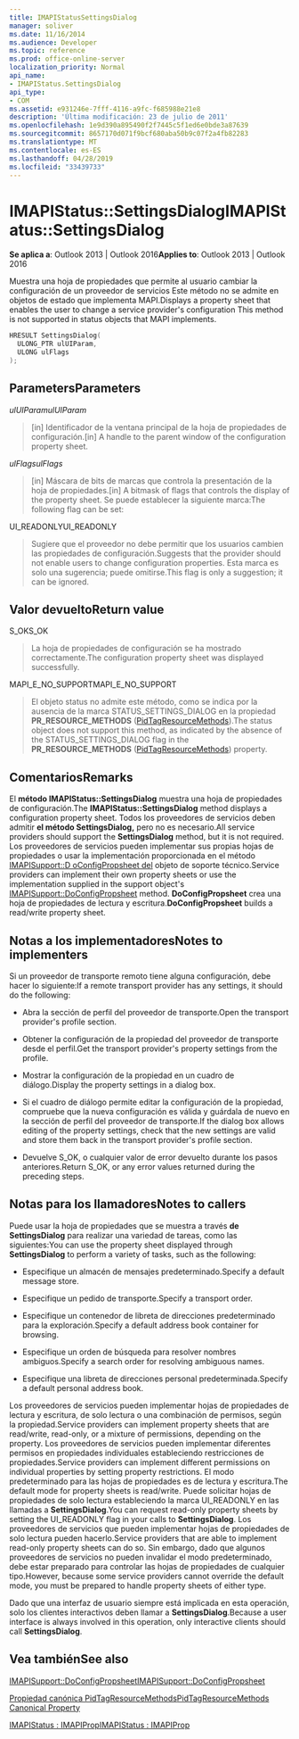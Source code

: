 ```yaml
---
title: IMAPIStatusSettingsDialog
manager: soliver
ms.date: 11/16/2014
ms.audience: Developer
ms.topic: reference
ms.prod: office-online-server
localization_priority: Normal
api_name:
- IMAPIStatus.SettingsDialog
api_type:
- COM
ms.assetid: e931246e-7fff-4116-a9fc-f685988e21e8
description: 'Última modificación: 23 de julio de 2011'
ms.openlocfilehash: 1e9d390a895490f2f7445c5f1ed6e0bde3a87639
ms.sourcegitcommit: 8657170d071f9bcf680aba50b9c07f2a4fb82283
ms.translationtype: MT
ms.contentlocale: es-ES
ms.lasthandoff: 04/28/2019
ms.locfileid: "33439733"
---
```

# <a name="imapistatussettingsdialog"></a><span data-ttu-id="482a8-103">IMAPIStatus::SettingsDialog</span><span class="sxs-lookup"><span data-stu-id="482a8-103">IMAPIStatus::SettingsDialog</span></span>

  
  
<span data-ttu-id="482a8-104">**Se aplica a**: Outlook 2013 | Outlook 2016</span><span class="sxs-lookup"><span data-stu-id="482a8-104">**Applies to**: Outlook 2013 | Outlook 2016</span></span> 
  
<span data-ttu-id="482a8-105">Muestra una hoja de propiedades que permite al usuario cambiar la configuración de un proveedor de servicios Este método no se admite en objetos de estado que implementa MAPI.</span><span class="sxs-lookup"><span data-stu-id="482a8-105">Displays a property sheet that enables the user to change a service provider's configuration This method is not supported in status objects that MAPI implements.</span></span>
  
```cpp
HRESULT SettingsDialog(
  ULONG_PTR ulUIParam,
  ULONG ulFlags
);
```

## <a name="parameters"></a><span data-ttu-id="482a8-106">Parameters</span><span class="sxs-lookup"><span data-stu-id="482a8-106">Parameters</span></span>

 <span data-ttu-id="482a8-107">_ulUIParam_</span><span class="sxs-lookup"><span data-stu-id="482a8-107">_ulUIParam_</span></span>
  
> <span data-ttu-id="482a8-108">[in] Identificador de la ventana principal de la hoja de propiedades de configuración.</span><span class="sxs-lookup"><span data-stu-id="482a8-108">[in] A handle to the parent window of the configuration property sheet.</span></span>
    
 <span data-ttu-id="482a8-109">_ulFlags_</span><span class="sxs-lookup"><span data-stu-id="482a8-109">_ulFlags_</span></span>
  
> <span data-ttu-id="482a8-110">[in] Máscara de bits de marcas que controla la presentación de la hoja de propiedades.</span><span class="sxs-lookup"><span data-stu-id="482a8-110">[in] A bitmask of flags that controls the display of the property sheet.</span></span> <span data-ttu-id="482a8-111">Se puede establecer la siguiente marca:</span><span class="sxs-lookup"><span data-stu-id="482a8-111">The following flag can be set:</span></span>
    
<span data-ttu-id="482a8-112">UI_READONLY</span><span class="sxs-lookup"><span data-stu-id="482a8-112">UI_READONLY</span></span> 
  
> <span data-ttu-id="482a8-113">Sugiere que el proveedor no debe permitir que los usuarios cambien las propiedades de configuración.</span><span class="sxs-lookup"><span data-stu-id="482a8-113">Suggests that the provider should not enable users to change configuration properties.</span></span> <span data-ttu-id="482a8-114">Esta marca es solo una sugerencia; puede omitirse.</span><span class="sxs-lookup"><span data-stu-id="482a8-114">This flag is only a suggestion; it can be ignored.</span></span>
    
## <a name="return-value"></a><span data-ttu-id="482a8-115">Valor devuelto</span><span class="sxs-lookup"><span data-stu-id="482a8-115">Return value</span></span>

<span data-ttu-id="482a8-116">S_OK</span><span class="sxs-lookup"><span data-stu-id="482a8-116">S_OK</span></span> 
  
> <span data-ttu-id="482a8-117">La hoja de propiedades de configuración se ha mostrado correctamente.</span><span class="sxs-lookup"><span data-stu-id="482a8-117">The configuration property sheet was displayed successfully.</span></span>
    
<span data-ttu-id="482a8-118">MAPI_E_NO_SUPPORT</span><span class="sxs-lookup"><span data-stu-id="482a8-118">MAPI_E_NO_SUPPORT</span></span> 
  
> <span data-ttu-id="482a8-119">El objeto status no admite este método, como se indica por la ausencia de la marca STATUS_SETTINGS_DIALOG en la propiedad **PR_RESOURCE_METHODS** ([PidTagResourceMethods](pidtagresourcemethods-canonical-property.md)).</span><span class="sxs-lookup"><span data-stu-id="482a8-119">The status object does not support this method, as indicated by the absence of the STATUS_SETTINGS_DIALOG flag in the **PR_RESOURCE_METHODS** ([PidTagResourceMethods](pidtagresourcemethods-canonical-property.md)) property.</span></span>
    
## <a name="remarks"></a><span data-ttu-id="482a8-120">Comentarios</span><span class="sxs-lookup"><span data-stu-id="482a8-120">Remarks</span></span>

<span data-ttu-id="482a8-121">El **método IMAPIStatus::SettingsDialog** muestra una hoja de propiedades de configuración.</span><span class="sxs-lookup"><span data-stu-id="482a8-121">The **IMAPIStatus::SettingsDialog** method displays a configuration property sheet.</span></span> <span data-ttu-id="482a8-122">Todos los proveedores de servicios deben admitir **el método SettingsDialog,** pero no es necesario.</span><span class="sxs-lookup"><span data-stu-id="482a8-122">All service providers should support the **SettingsDialog** method, but it is not required.</span></span> <span data-ttu-id="482a8-123">Los proveedores de servicios pueden implementar sus propias hojas de propiedades o usar la implementación proporcionada en el método [IMAPISupport::D oConfigPropsheet del](imapisupport-doconfigpropsheet.md) objeto de soporte técnico.</span><span class="sxs-lookup"><span data-stu-id="482a8-123">Service providers can implement their own property sheets or use the implementation supplied in the support object's [IMAPISupport::DoConfigPropsheet](imapisupport-doconfigpropsheet.md) method.</span></span> <span data-ttu-id="482a8-124">**DoConfigPropsheet** crea una hoja de propiedades de lectura y escritura.</span><span class="sxs-lookup"><span data-stu-id="482a8-124">**DoConfigPropsheet** builds a read/write property sheet.</span></span> 
  
## <a name="notes-to-implementers"></a><span data-ttu-id="482a8-125">Notas a los implementadores</span><span class="sxs-lookup"><span data-stu-id="482a8-125">Notes to implementers</span></span>

<span data-ttu-id="482a8-126">Si un proveedor de transporte remoto tiene alguna configuración, debe hacer lo siguiente:</span><span class="sxs-lookup"><span data-stu-id="482a8-126">If a remote transport provider has any settings, it should do the following:</span></span>
  
- <span data-ttu-id="482a8-127">Abra la sección de perfil del proveedor de transporte.</span><span class="sxs-lookup"><span data-stu-id="482a8-127">Open the transport provider's profile section.</span></span>
    
- <span data-ttu-id="482a8-128">Obtener la configuración de la propiedad del proveedor de transporte desde el perfil.</span><span class="sxs-lookup"><span data-stu-id="482a8-128">Get the transport provider's property settings from the profile.</span></span>
    
- <span data-ttu-id="482a8-129">Mostrar la configuración de la propiedad en un cuadro de diálogo.</span><span class="sxs-lookup"><span data-stu-id="482a8-129">Display the property settings in a dialog box.</span></span>
    
- <span data-ttu-id="482a8-130">Si el cuadro de diálogo permite editar la configuración de la propiedad, compruebe que la nueva configuración es válida y guárdala de nuevo en la sección de perfil del proveedor de transporte.</span><span class="sxs-lookup"><span data-stu-id="482a8-130">If the dialog box allows editing of the property settings, check that the new settings are valid and store them back in the transport provider's profile section.</span></span>
    
- <span data-ttu-id="482a8-131">Devuelve S_OK, o cualquier valor de error devuelto durante los pasos anteriores.</span><span class="sxs-lookup"><span data-stu-id="482a8-131">Return S_OK, or any error values returned during the preceding steps.</span></span>
    
## <a name="notes-to-callers"></a><span data-ttu-id="482a8-132">Notas para los llamadores</span><span class="sxs-lookup"><span data-stu-id="482a8-132">Notes to callers</span></span>

<span data-ttu-id="482a8-133">Puede usar la hoja de propiedades que se muestra a través **de SettingsDialog** para realizar una variedad de tareas, como las siguientes:</span><span class="sxs-lookup"><span data-stu-id="482a8-133">You can use the property sheet displayed through **SettingsDialog** to perform a variety of tasks, such as the following:</span></span> 
  
- <span data-ttu-id="482a8-134">Especifique un almacén de mensajes predeterminado.</span><span class="sxs-lookup"><span data-stu-id="482a8-134">Specify a default message store.</span></span>
    
- <span data-ttu-id="482a8-135">Especifique un pedido de transporte.</span><span class="sxs-lookup"><span data-stu-id="482a8-135">Specify a transport order.</span></span>
    
- <span data-ttu-id="482a8-136">Especifique un contenedor de libreta de direcciones predeterminado para la exploración.</span><span class="sxs-lookup"><span data-stu-id="482a8-136">Specify a default address book container for browsing.</span></span>
    
- <span data-ttu-id="482a8-137">Especifique un orden de búsqueda para resolver nombres ambiguos.</span><span class="sxs-lookup"><span data-stu-id="482a8-137">Specify a search order for resolving ambiguous names.</span></span>
    
- <span data-ttu-id="482a8-138">Especifique una libreta de direcciones personal predeterminada.</span><span class="sxs-lookup"><span data-stu-id="482a8-138">Specify a default personal address book.</span></span>
    
<span data-ttu-id="482a8-139">Los proveedores de servicios pueden implementar hojas de propiedades de lectura y escritura, de solo lectura o una combinación de permisos, según la propiedad.</span><span class="sxs-lookup"><span data-stu-id="482a8-139">Service providers can implement property sheets that are read/write, read-only, or a mixture of permissions, depending on the property.</span></span> <span data-ttu-id="482a8-140">Los proveedores de servicios pueden implementar diferentes permisos en propiedades individuales estableciendo restricciones de propiedades.</span><span class="sxs-lookup"><span data-stu-id="482a8-140">Service providers can implement different permissions on individual properties by setting property restrictions.</span></span> <span data-ttu-id="482a8-141">El modo predeterminado para las hojas de propiedades es de lectura y escritura.</span><span class="sxs-lookup"><span data-stu-id="482a8-141">The default mode for property sheets is read/write.</span></span> <span data-ttu-id="482a8-142">Puede solicitar hojas de propiedades de solo lectura estableciendo la marca UI_READONLY en las llamadas a **SettingsDialog**.</span><span class="sxs-lookup"><span data-stu-id="482a8-142">You can request read-only property sheets by setting the UI_READONLY flag in your calls to **SettingsDialog**.</span></span> <span data-ttu-id="482a8-143">Los proveedores de servicios que pueden implementar hojas de propiedades de solo lectura pueden hacerlo.</span><span class="sxs-lookup"><span data-stu-id="482a8-143">Service providers that are able to implement read-only property sheets can do so.</span></span> <span data-ttu-id="482a8-144">Sin embargo, dado que algunos proveedores de servicios no pueden invalidar el modo predeterminado, debe estar preparado para controlar las hojas de propiedades de cualquier tipo.</span><span class="sxs-lookup"><span data-stu-id="482a8-144">However, because some service providers cannot override the default mode, you must be prepared to handle property sheets of either type.</span></span> 
  
<span data-ttu-id="482a8-145">Dado que una interfaz de usuario siempre está implicada en esta operación, solo los clientes interactivos deben llamar a **SettingsDialog**.</span><span class="sxs-lookup"><span data-stu-id="482a8-145">Because a user interface is always involved in this operation, only interactive clients should call **SettingsDialog**.</span></span>
  
## <a name="see-also"></a><span data-ttu-id="482a8-146">Vea también</span><span class="sxs-lookup"><span data-stu-id="482a8-146">See also</span></span>



[<span data-ttu-id="482a8-147">IMAPISupport::DoConfigPropsheet</span><span class="sxs-lookup"><span data-stu-id="482a8-147">IMAPISupport::DoConfigPropsheet</span></span>](imapisupport-doconfigpropsheet.md)
  
[<span data-ttu-id="482a8-148">Propiedad canónica PidTagResourceMethods</span><span class="sxs-lookup"><span data-stu-id="482a8-148">PidTagResourceMethods Canonical Property</span></span>](pidtagresourcemethods-canonical-property.md)
  
[<span data-ttu-id="482a8-149">IMAPIStatus : IMAPIProp</span><span class="sxs-lookup"><span data-stu-id="482a8-149">IMAPIStatus : IMAPIProp</span></span>](imapistatusimapiprop.md)

